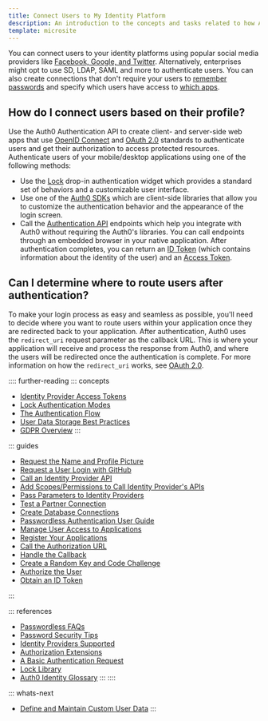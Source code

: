```yaml
---
title: Connect Users to My Identity Platform
description: An introduction to the concepts and tasks related to how Auth0 enables you to connect users to your apps based on their user profile information. 
template: microsite
---
```


You can connect users to your identity platforms using popular social media providers like [Facebook, Google, and Twitter](/identityproviders). Alternatively, enterprises might opt to use SD, LDAP, SAML and more to authenticate users. You can also create connections that don't require your users to [remember passwords](/connections/passwordless/user-guide) and specify which users have access to [which apps](/user-profile/manage-user-access-to-applications). 

## How do I connect users based on their profile?

Use the Auth0 Authentication API to create client- and server-side web apps that use [OpenID Connect](/protocols/oidc) and [OAuth 2.0](protocols/oauth2) standards to authenticate users and get their authorization to access protected resources. Authenticate users of your mobile/desktop applications using one of the following methods:

* Use the [Lock](/libraries#lock) drop-in authentication widget which provides a standard set of behaviors and a customizable user interface. 
* Use one of the [Auth0 SDKs](/libraries) which are client-side libraries that allow you to customize the authentication behavior and the appearance of the login screen. 
* Call the [Authentication API](/api/authentication) endpoints which help you integrate with Auth0 without requiring the Auth0's libraries. You can call endpoints through an embedded browser in your native application. After authentication completes, you can return an [ID Token](/tokens/id-token) (which contains information about the identity of the user) and an [Access Token](/tokens/concepts/overview-access-tokens).

## Can I determine where to route users after authentication?

To make your login process as easy and seamless as possible, you'll need to decide where you want to route users within your application once they are redirected back to your application. After authentication, Auth0 uses the `redirect_uri` request parameter as the callback URL. This is where your application will receive and process the response from Auth0, and where the users will be redirected once the authentication is complete. For more information on how the `redirect_uri` works, see [OAuth 2.0](/protocols/oauth2).

:::: further-reading
::: concepts
  * [Identity Provider Access Tokens](/tokens/concepts/overview-idp-access-tokens)
  * [Lock Authentication Modes](/libraries/lock/v11/authentication-modes)
  * [The Authentication Flow](/application-auth/current/client-side-web#the-authentication-flow)
  * [User Data Storage Best Practices](/user-profile/user-data-storage-best-practices)
  * [GDPR Overview](/compliance/overview-gdpr)
:::

::: guides
  * [Request the Name and Profile Picture](/application-auth/current/client-side-web#request-the-name-and-profile-picture)
  * [Request a User Login with GitHub](/application-auth/current/client-side-web#request-a-user-log-in-with-github)
  * [Call an Identity Provider API](/connections/calling-an-external-idp-api)
  * [Add Scopes/Permissions to Call Identity Provider's APIs](/connections/adding-scopes-for-an-external-idp)
  * [Pass Parameters to Identity Providers](/connections/pass-parameters-to-idps)
  * [Test a Partner Connection](/connections/how-to-test-partner-connection)
  * [Create Database Connections](/connections/database)
  * [Passwordless Authentication User Guide](/connections/passwordless/user-guide)
  * [Manage User Access to Applications](/user-profile/manage-user-access-to-applications)
  * [Register Your Applications](/application-auth/current/client-side-web#register-your-applications)
  * [Call the Authorization URL](/application-auth/current/client-side-web#call-the-authorization-url)
  * [Handle the Callback](/application-auth/current/client-side-web#handle-the-callback)
  * [Create a Random Key and Code Challenge](/application-auth/current/mobile-desktop#step-1-create-a-random-key-and-the-code-challenge)
  * [Authorize the User](/application-auth/current/mobile-desktop#step-2-authorize-the-user)
  * [Obtain an ID Token](/application-auth/current/mobile-desktop#step-3-obtain-an-id-token)

:::

::: references
  * [Passwordless FAQs](/connections/passwordless/faq)
  * [Password Security Tips](/anomaly-detection/password-security-tips)
  * [Identity Providers Supported](/identityproviders)
  * [Authorization Extensions](/extensions/authorization-extension/v2/index)
  * [A Basic Authentication Request](/application-auth/current/client-side-web#a-basic-authentication-request)
  * [Lock Library](https://github.com/auth0/lock)
  * [Auth0 Identity Glossary](https://auth0.com/identity-glossary)
:::
::::

::: whats-next

* [Define and Maintain Custom User Data](/microsites/manage-my-users/define-maintain-custom-user-data)
:::